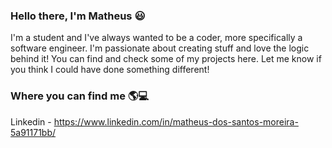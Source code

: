 ### Hello there, I'm Matheus 😃

I'm a student and I've always wanted to be a coder, more specifically a software engineer. I'm passionate about creating stuff and love the logic behind it!
You can find and check some of my projects here. Let me know if you think I could have done something different!

### Where you can find me 🌎💻
Linkedin - https://www.linkedin.com/in/matheus-dos-santos-moreira-5a91171bb/

